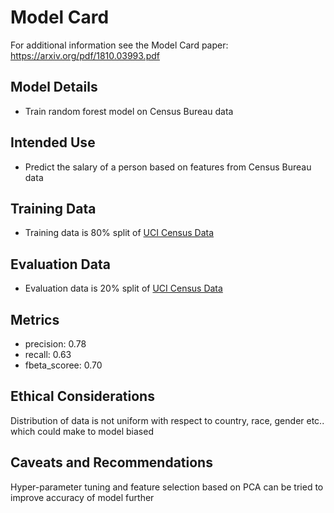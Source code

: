# Model Card

For additional information see the Model Card paper: https://arxiv.org/pdf/1810.03993.pdf

## Model Details
- Train random forest model on Census Bureau data

## Intended Use
- Predict the salary of a person based on features from Census Bureau data

## Training Data

- Training data is 80% split of [UCI Census Data](https://archive.ics.uci.edu/ml/datasets/census+income)

## Evaluation Data

- Evaluation data is 20% split of [UCI Census Data](https://archive.ics.uci.edu/ml/datasets/census+income)

## Metrics

- precision: 0.78
- recall: 0.63
- fbeta_scoree: 0.70

## Ethical Considerations

Distribution of data is not uniform with respect to country, race, gender etc.. which could make to model biased

## Caveats and Recommendations

Hyper-parameter tuning and feature selection based on PCA can be tried to improve accuracy of model further